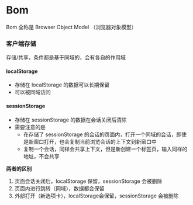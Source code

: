 # Bom

Bom 全称是 Browser Object Model （浏览器对象模型）

### 客户端存储

存储/共享，条件都是基于同域的，会有各自的作用域

#### localStorage

- 存储在 localStorage 的数据可以长期保留
- 可以被同域访问

#### sessionStorage

- 存储在 sessionStorage 的数据在会话关闭后清除
- 需要注意的是
  - 在存储了 sessionStorage 的会话的页面内，打开一个同域的会话，即使是新窗口打开，也会复制当前浏览会话的上下文到新窗口中
  - 复制一个会话，同样会共享上下文，但是新创建一个标签页，输入同样的地址，不会共享

**两者的区别**
1. 页面会话关闭后，localStorage 保留，sessionStorage 会被删除
2. 页面内进行跳转（同域），数据都会保留
3. 外部打开（新选项卡），localStorage会保留，sessionStorage 会被删除